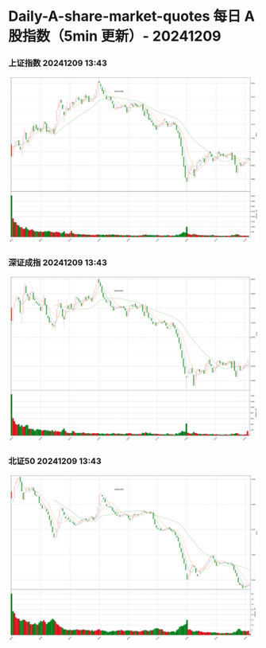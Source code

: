 
# Daily-A-share-market-quotes 每日 A 股指数（5min 更新）- 20241209

### 上证指数 20241209 13:43
![](./fig/2024/12/20241209-sh000001.png)

### 深证成指 20241209 13:43
![](./fig/2024/12/20241209-sz399001.png)

### 北证50 20241209 13:43
![](./fig/2024/12/20241209-bj899050.png)
